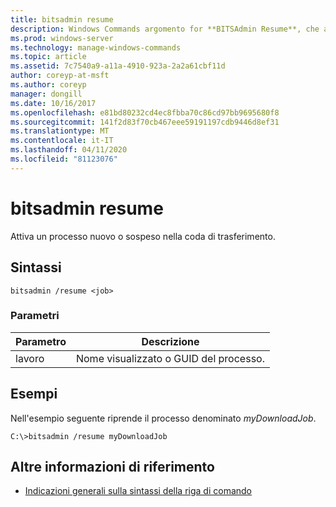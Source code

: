 ```yaml
---
title: bitsadmin resume
description: Windows Commands argomento for **BITSAdmin Resume**, che attiva un processo nuovo o sospeso nella coda di trasferimento.
ms.prod: windows-server
ms.technology: manage-windows-commands
ms.topic: article
ms.assetid: 7c7540a9-a11a-4910-923a-2a2a61cbf11d
author: coreyp-at-msft
ms.author: coreyp
manager: dongill
ms.date: 10/16/2017
ms.openlocfilehash: e81bd80232cd4ec8fbba70c86cd97bb9695680f8
ms.sourcegitcommit: 141f2d83f70cb467eee59191197cdb9446d8ef31
ms.translationtype: MT
ms.contentlocale: it-IT
ms.lasthandoff: 04/11/2020
ms.locfileid: "81123076"
---
```

# <a name="bitsadmin-resume"></a>bitsadmin resume

Attiva un processo nuovo o sospeso nella coda di trasferimento.

## <a name="syntax"></a>Sintassi

```
bitsadmin /resume <job>
```

### <a name="parameters"></a>Parametri

| Parametro | Descrizione |
| -------------- | -------------- |
| lavoro | Nome visualizzato o GUID del processo. |

## <a name="examples"></a>Esempi

Nell'esempio seguente riprende il processo denominato *myDownloadJob*.

```
C:\>bitsadmin /resume myDownloadJob
```

## <a name="additional-references"></a>Altre informazioni di riferimento

- [Indicazioni generali sulla sintassi della riga di comando](command-line-syntax-key.md)
